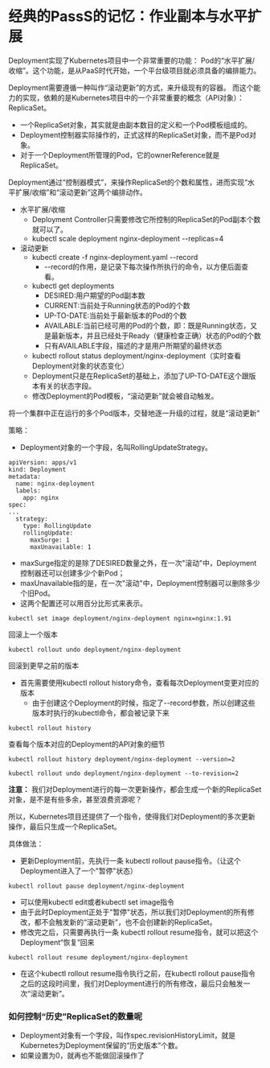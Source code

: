 # 经典的PassS的记忆：作业副本与水平扩展

Deployment实现了Kubernetes项目中一个非常重要的功能：
Pod的“水平扩展/收缩”。这个功能，是从PaaS时代开始，一个平台级项目就必须具备的编排能力。

Deployment需要遵循一种叫作“滚动更新”的方式，来升级现有的容器。
而这个能力的实现，依赖的是Kubernetes项目中的一个非常重要的概念（API对象）：ReplicaSet。

* 一个ReplicaSet对象，其实就是由副本数目的定义和一个Pod模板组成的。
* Deployment控制器实际操作的，正式这样的ReplicaSet对象，而不是Pod对象。
* 对于一个Deployment所管理的Pod，它的ownerReference就是ReplicaSet。

Deployment通过“控制器模式”，来操作ReplicaSet的个数和属性，进而实现“水平扩展/收缩”和“滚动更新”这两个编排动作。

* 水平扩展/收缩
    * Deployment Controller只需要修改它所控制的ReplicaSet的Pod副本个数就可以了。
    * kubectl scale deployment nginx-deployment --replicas=4
* 滚动更新
    * kubectl create -f nginx-deployment.yaml --record
        * --record的作用，是记录下每次操作所执行的命令，以方便后面查看。
    * kubectl get deployments
        * DESIRED:用户期望的Pod副本数
        * CURRENT:当前处于Running状态的Pod的个数
        * UP-TO-DATE:当前处于最新版本的Pod的个数
        * AVAILABLE:当前已经可用的Pod的个数，即：既是Running状态，又是最新版本，并且已经处于Ready（健康检查正确）状态的Pod的个数
        * 只有AVAILABLE字段，描述的才是用户所期望的最终状态
    * kubectl rollout status deployment/nginx-deployment（实时查看Deployment对象的状态变化）
    * Deployment只是在ReplicaSet的基础上，添加了UP-TO-DATE这个跟版本有关的状态字段。
    * 修改Deployment的Pod模板，“滚动更新”就会被自动触发。

将一个集群中正在运行的多个Pod版本，交替地逐一升级的过程，就是“滚动更新”

策略：
* Deployment对象的一个字段，名叫RollingUpdateStrategy。
```
apiVersion: apps/v1
kind: Deployment
metadata:
  name: nginx-deployment
  labels:
    app: nginx
spec:
...
  strategy:
    type: RollingUpdate
    rollingUpdate:
      maxSurge: 1
      maxUnavailable: 1
```
* maxSurge指定的是除了DESIRED数量之外，在一次"滚动"中，Deployment控制器还可以创建多少个新Pod；
* maxUnavailable指的是，在一次"滚动"中，Deployment控制器可以删除多少个旧Pod。
* 这两个配置还可以用百分比形式来表示。

```
kubectl set image deployment/nginx-deployment nginx=nginx:1.91
```
回滚上一个版本
```
kubectl rollout undo deployment/nginx-deployment
```
回滚到更早之前的版本
* 首先需要使用kubectl rollout history命令，查看每次Deployment变更对应的版本
    * 由于创建这个Deployment的时候，指定了--record参数，所以创建这些版本时执行的kubectl命令，都会被记录下来
```
kubectl rollout history
```
查看每个版本对应的Deployment的API对象的细节
```
kubectl rollout history deployment/nginx-deployment --version=2
```
```
kubectl rollout undo deployment/nginx-deployment --to-revision=2
```

**注意：**
我们对Deployment进行的每一次更新操作，都会生成一个新的ReplicaSet对象，是不是有些多余，甚至浪费资源呢？

所以，Kubernetes项目还提供了一个指令，使得我们对Deployment的多次更新操作，最后只生成一个ReplicaSet。

具体做法：
* 更新Deployment前，先执行一条 kubectl rollout pause指令。（让这个Deployment进入了一个"暂停"状态）
```
kubectl rollout pause deployment/nginx-deployment
```
* 可以使用kubectl edit或者kubectl set image指令
* 由于此时Deployment正处于"暂停"状态，所以我们对Deployment的所有修改，都不会触发新的“滚动更新”，也不会创建新的ReplicaSet。
* 修改完之后，只需要再执行一条 kubectl rollout resume指令，就可以把这个Deployment“恢复”回来
```
kubectl rollout resume deployment/nginx-deployment
```
* 在这个kubectl rollout resume指令执行之前，在kubectl rollout pause指令之后的这段时间里，我们对Deployment进行的所有修改，最后只会触发一次“滚动更新”。

### 如何控制“历史”ReplicaSet的数量呢 
* Deployment对象有一个字段，叫作spec.revisionHistoryLimit，就是Kubernetes为Deployment保留的“历史版本”个数。
* 如果设置为0，就再也不能做回滚操作了






